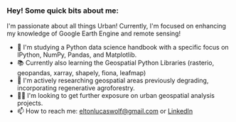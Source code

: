 ### Hey! Some quick bits about me:

I'm passionate about all things Urban! Currently, I'm focused on enhancing my knowledge of Google Earth Engine and remote sensing!

- 🔭 I'm studying a Python data science handbook with a specific focus on IPython, NumPy, Pandas, and Matplotlib.
- 📚 Currently also learning the Geospatial Python Libraries (rasterio, geopandas, xarray, shapely, fiona, leafmap)
- 🌱 I'm actively researching geospatial areas previously degrading, incorporating regenerative agroforestry.
- 👨‍💼 I'm looking to get further exposure on urban geospatial analysis projects.
- 📫 How to reach me: eltonlucaswolf@gmail.com or [LinkedIn](https://www.linkedin.com/in/elton-wolf)
